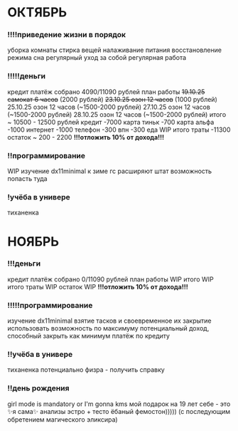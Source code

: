 # ОКТЯБРЬ
### !!!!приведение жизни в порядок
уборка комнаты
стирка вещей
налаживание питания
восстановление режима сна
регулярный уход за собой
регулярная работа
### !!!!!деньги
кредит платёж собрано 4090/11090 рублей
план работы
~~19.10.25 самокат 6 часов~~ (2000 рублей)
~~23.10.25 озон 12 часов~~ (1000 рублей)
25.10.25 озон 12 часов (~1500-2000 рублей)
27.10.25 озон 12 часов (~1500-2000 рублей)
28.10.25 озон 12 часов (~1500-2000 рублей)
итого ~ 10500 - 12500 рублей
кредит -7000
карта тиньк -700
карта альфа -1000
интернет -1000
телефон -300
впн -300
еда WIP
итого траты -11300
остаток ~ 200 - 2200
**!!!отложить 10% от дохода!!!**
### !!программирование
WIP
изучение dx11minimal
к зиме гс расширяют штат
возможность попасть туда
### !учёба в универе
тиханенка
# НОЯБРЬ
### !!!деньги
кредит платёж собрано 0/11090 рублей
план работы WIP
итого WIP
итого траты WIP
остаток WIP
**!!!отложить 10% от дохода!!!**
### !!!!!программирование
изучение dx11minimal
взятие тасков и своевременное их закрытие
использовать возможность по максимуму
потенциальный доход, способный закрыть как минимум платёж по кредиту
### !!учёба в универе
тиханенка
потенциально физра - получить справку

### !!день рождения
girl mode is mandatory or I'm gonna kms
мой подарок на 19 лет себе - это ✨я сама✨
анализы эстро + тесто
ёбаный фемостон))))) (с последующим обретением магического эликсира)
